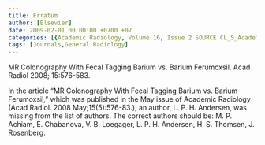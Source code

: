 ```yaml
---
title: Erratum
author: [Elsevier]
date: 2009-02-01 00:00:00 +0700 +07
categories: [{Academic Radiology, Volume 16, Issue 2 SOURCE CL_S_AcademicRadiologyVolume16Issue2 1}]
tags: [Journals,General Radiology]
---
```

MR Colonography With Fecal Tagging Barium vs. Barium Ferumoxsil. Acad Radiol 2008; 15:576-583.

In the article “MR Colonography With Fecal Tagging Barium vs. Barium Ferumoxsil,” which was published in the May issue of Academic Radiology (Acad Radiol. 2008 May;15(5):576-83.), an author, L. P. H. Andersen, was missing from the list of authors. The correct authors should be: M. P. Achiam, E. Chabanova, V. B. Loegager, L. P. H. Andersen, H. S. Thomsen, J. Rosenberg.